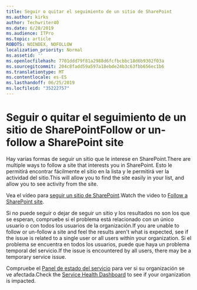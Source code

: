 ```yaml
---
title: Seguir o quitar el seguimiento de un sitio de SharePoint
ms.author: kirks
author: Techwriter40
ms.date: 6/20/2019
ms.audience: ITPro
ms.topic: article
ROBOTS: NOINDEX, NOFOLLOW
localization_priority: Normal
ms.assetid: ''
ms.openlocfilehash: 7701ddd79f81a2988d6fcfbcbbc18d6b9302f03a
ms.sourcegitcommit: 204c8fadd59a597a18ebde24b3c63fbb656ec1b6
ms.translationtype: MT
ms.contentlocale: es-ES
ms.lasthandoff: 06/25/2019
ms.locfileid: "35222757"
---
```

# <a name="follow-or-un-follow-a-sharepoint-site"></a><span data-ttu-id="84e43-102">Seguir o quitar el seguimiento de un sitio de SharePoint</span><span class="sxs-lookup"><span data-stu-id="84e43-102">Follow or un-follow a SharePoint site</span></span>

<span data-ttu-id="84e43-103">Hay varias formas de seguir un sitio que le interese en SharePoint.</span><span class="sxs-lookup"><span data-stu-id="84e43-103">There are multiple ways to follow a site that interests you in SharePoint.</span></span> <span data-ttu-id="84e43-104">Esto le permitirá encontrar fácilmente el sitio en la lista y le permitirá ver la actividad del sitio.</span><span class="sxs-lookup"><span data-stu-id="84e43-104">This will allow you to find the site easily in your list, and allow you to see activity from the site.</span></span> 

<span data-ttu-id="84e43-105">Vea el vídeo para [seguir un sitio de SharePoint](https://support.office.com/en-us/article/Video-Follow-a-SharePoint-site-33DB6FA5-9528-45D7-BCC7-F9C1FAAACAE0).</span><span class="sxs-lookup"><span data-stu-id="84e43-105">Watch the video to [Follow a SharePoint site](https://support.office.com/en-us/article/Video-Follow-a-SharePoint-site-33DB6FA5-9528-45D7-BCC7-F9C1FAAACAE0).</span></span> 

<span data-ttu-id="84e43-106">Si no puede seguir o dejar de seguir un sitio y los resultados no son los que se esperan, compruebe si el problema está relacionado con un único usuario o con todos los usuarios de la organización.</span><span class="sxs-lookup"><span data-stu-id="84e43-106">If you are unable to follow or un-follow a site and feel the results aren't what is expected, see if the issue is related to a single user or all users within your organization.</span></span> <span data-ttu-id="84e43-107">Si el problema se encuentra en todos los usuarios, puede que haya un problema temporal del servicio.</span><span class="sxs-lookup"><span data-stu-id="84e43-107">If the issue is encountered by all users, there may be a temporary service issue.</span></span> 

<span data-ttu-id="84e43-108">Compruebe el [Panel de estado del servicio](https://admin.microsoft.com/AdminPortal/Home#/servicehealth) para ver si su organización se ve afectada.</span><span class="sxs-lookup"><span data-stu-id="84e43-108">Check the [Service Health Dashboard](https://admin.microsoft.com/AdminPortal/Home#/servicehealth) to see if your organization is impacted.</span></span>
